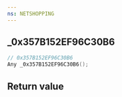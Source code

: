 ```yaml
---
ns: NETSHOPPING
---
```

## _0x357B152EF96C30B6

```c
// 0x357B152EF96C30B6
Any _0x357B152EF96C30B6();
```


## Return value
